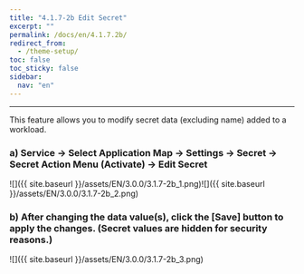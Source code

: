 ```yaml
---
title: "4.1.7-2b Edit Secret"
excerpt: ""
permalink: /docs/en/4.1.7.2b/
redirect_from:
  - /theme-setup/
toc: false
toc_sticky: false
sidebar:
  nav: "en"
---
```



---

This feature allows you to modify secret data \(excluding name\) added to a workload.

### a\) Service → Select Application Map → Settings → Secret → Secret Action Menu \(Activate\) → Edit Secret
![]({{ site.baseurl }}/assets/EN/3.0.0/3.1.7-2b_1.png)![]({{ site.baseurl }}/assets/EN/3.0.0/3.1.7-2b_2.png)

### b\) After changing the data value(s), click the [Save] button to apply the changes. \(Secret values are hidden for security reasons.\)
![]({{ site.baseurl }}/assets/EN/3.0.0/3.1.7-2b_3.png)
